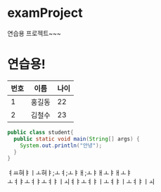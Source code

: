 # examProject
연습용 프로젝트~~~

# 연습용!

|번호|이름|나이|
|---|---|---|
|1|홍길동|22|
|2|김철수|23|


```java
public class student{
  public static void main(String[] args) {
    System.out.println("안녕");
  }
}

```




ㅕㅛ혀ㅑㅣㅗ혀ㅑ;ㅗㅕ;ㅗㅑㅐ;ㅗㅑㅐㅗㅑㅐㅗㅑ<br>
ㅗㅕㅑㅗㅕㅑㅗㅕㅑㅣㅚㅕㅑㅗㅕㅑㅣㅗㅕㅑㅣㅗㅕㅑㅣㅚ
